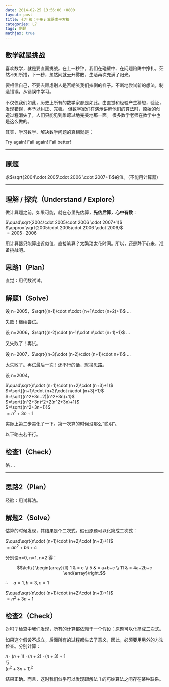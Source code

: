```yaml
---
date: 2014-02-25 13:56:00 +0800
layout: post
title: 七年级：不用计算器求平方根
categories: L7
tags: 例题
mathjax: true
---
```


## 数学就是挑战

喜欢数学，就是要直面挑战。在上一秒钟，我们在碰壁中、在问题陷阱中挣扎，茫然不知所措，下一秒，忽然间就云开雾散，生活再次充满了阳光。

要相信自己，不要去顾虑别人是否嘲笑我们摔倒的样子。不断地尝试新的想法，制造错误，从错误中学习。

不仅仅我们如此，历史上所有的数学家都是如此。由直觉和经验产生猜想，验证，发现错误，再予以纠正、完善。
但数学家们在演示讲解他们的算法时，原始的创造过程消失了，人们只能见到雕琢过地完美地那一面。
很多数学老师在教学中也是这么做的。

其实，学习数学、解决数学问题的真相就是：

Try again! Fail again! Fail better!

----

## 原题

求$\sqrt{2004\cdot 2005\cdot 2006 \cdot 2007+1}$的值。（不能用计算器）

----

## 理解 / 探究（Understand / Explore）

做计算题之前，如果可能，就在心里先估算，**先估后算，心中有数**：

$\quad\sqrt{2004\cdot 2005\cdot 2006 \cdot 2007+1}$  
$\approx \sqrt{2005\cdot 2005\cdot 2006 \cdot 2006}$  
$=2005\cdot 2006$

用计算器只能算出近似值。直接笔算？太繁琐太花时间。所以，还是静下心来，准备挑战吧。

## 思路1（Plan）

直觉：用代数试试。

## 解题1（Solve）

设 n=2005，$\sqrt{(n-1)\cdot n\cdot (n+1)\cdot (n+2)+1}$ ...

失败！继续尝试。

设 n=2006，$\sqrt{(n-2)\cdot (n-1)\cdot n\cdot (n+1)+1}$ ...

又失败了！再试。

设 n=2007，$\sqrt{(n-3)\cdot (n-2)\cdot (n+1)\cdot n+1}$ ...

太失败了。再试最后一次！还不行的话，就换思路。

设 n=2004，

$\quad\sqrt{n\cdot (n+1)\cdot (n+2)\cdot (n+3)+1}$  
$=\sqrt{(n+1)\cdot (n+2)\cdot n\cdot (n+3)+1}$  
$=\sqrt{(n^2+3n+2)(n^2+3n)+1}$  
$=\sqrt{(n^2+3n)^2+2(n^2+3n)+1}$  
$=\sqrt{(n^2+3n+1)}$  
$=n^2+3n+1$

实际上第二步美化了一下。第一次算的时候没那么“聪明”。

以下略去若干行。

## 检查1（Check）

略 ...

----

## 思路2（Plan）

经验：用试算法。

## 解题2（Solve）

估算的时候发现，其结果是个二次式。假设原题可以化简成二次式：

$\quad\sqrt{n\cdot (n+1)\cdot (n+2)\cdot (n+3)+1}$  
$=an^2+bn+c$

分别设n=0, n=1, n=2 得：

$$\left\{ \begin{array}{ll}
1 & = c \\
5 & = a+b+c \\
11 & = 4a+2b+c
\end{array}\right.$$

$\therefore \quad a=1, b= 3, c=1$

$\quad\sqrt{n\cdot (n+1)\cdot (n+2)\cdot (n+3)+1}$  
$=n^2+3n+1$

## 检查2（Check）

对吗？检查中我们发现，所有的计算都依赖于一个假设：原题可以化简成二次式。

如果这个假设不成立，后面所有的过程都失去了意义，因此，必须要用另外的方法检查。分别计算：

${n\cdot (n+1)\cdot (n+2)\cdot (n+3)+1}$  
与  
$(n^2+3n+1)^2$

结果正确。而且，这时我们似乎可以发现跟解法 1 的巧妙算法之间存在某种联系。
